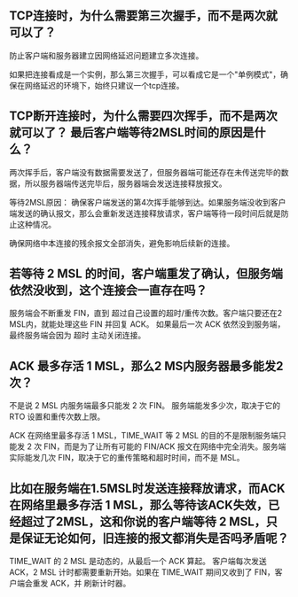 ## TCP连接时，为什么需要第三次握手，而不是两次就可以了？
防止客户端和服务器建立因网络延迟问题建立多次连接。

如果把连接看成是一个实例，那么第三次握手，可以看成它是一个"单例模式"，确保在网络延迟的环境下，始终只建议一个tcp连接。



## TCP断开连接时，为什么需要四次挥手，而不是两次就可以了？ 最后客户端等待2MSL时间的原因是什么？
两次挥手后，客户端没有数据需要发送了，但服务器端可能还存在未传送完毕的数据，所以服务器端传送完毕后，服务器端会发送连接释放报文。

等待2MSL原因：
确保客户端发送的第4次挥手能够到达。如果服务端没收到客户端发送的确认报文，那么会重新发送连接释放请求，客户端等待一段时间后就是防止这种情况。

确保网络中本连接的残余报文全部消失，避免影响后续新的连接。



## 若等待 2 MSL 的时间，客户端重发了确认，但服务端依然没收到，这个连接会一直存在吗？

服务端会不断重发 FIN，直到 超过自己设置的超时/重传次数。客户端只要还在2 MSL内，就能处理这些 FIN 并回复 ACK。
如果最后一次 ACK 依然没到服务端，最终服务端会因为 超时 主动关闭连接。


## ACK 最多存活 1 MSL，那么2 MS内服务器最多能发2次？
不是说 2 MSL 内服务端最多只能发 2 次 FIN。 服务端能发多少次，取决于它的 RTO 设置和重传次数上限。

ACK 在网络里最多存活 1 MSL，TIME_WAIT 等 2 MSL 的目的不是限制服务端只能发 2 次 FIN，而是为了让所有可能的 FIN/ACK 报文在网络中完全消失。服务端实际能发几次 FIN，取决于它的重传策略和超时时间，而不是 MSL。


## 比如在服务端在1.5MSL时发送连接释放请求，而ACK 在网络里最多存活 1 MSL，那么等待该ACK失效，已经超过了2MSL，这和你说的客户端等待 2 MSL，只是保证无论如何，旧连接的报文都消失是否吗矛盾呢？

TIME_WAIT 的 2 MSL 是动态的，从最后一个 ACK 算起。
客户端每次发送 ACK，2 MSL 计时都需要重新开始。如果在 TIME_WAIT 期间又收到了 FIN，客户端会重发 ACK，并 刷新计时器。